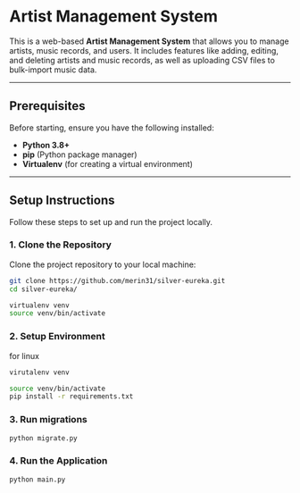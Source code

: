 # Artist Management System

This is a web-based **Artist Management System** that allows you to manage artists, music records, and users. It includes features like adding, editing, and deleting artists and music records, as well as uploading CSV files to bulk-import music data.

---

## Prerequisites

Before starting, ensure you have the following installed:

- **Python 3.8+**
- **pip** (Python package manager)
- **Virtualenv** (for creating a virtual environment)

---

## Setup Instructions

Follow these steps to set up and run the project locally.

### 1. Clone the Repository

Clone the project repository to your local machine:

```bash
git clone https://github.com/merin31/silver-eureka.git
cd silver-eureka/

virtualenv venv
source venv/bin/activate
```

### 2. Setup Environment
for linux
```bash
virutalenv venv

source venv/bin/activate
pip install -r requirements.txt
```

### 3. Run migrations
```bash
python migrate.py
```
### 4. Run the Application
```bash
python main.py
```


